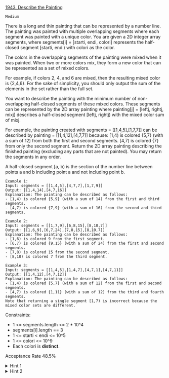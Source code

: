 [1943. Describe the Painting](https://leetcode.com/problems/describe-the-painting/description/)

`Medium`

There is a long and thin painting that can be represented by a number line. The painting was painted with multiple overlapping segments where each segment was painted with a unique color. You are given a 2D integer array segments, where segments[i] = [starti, endi, colori] represents the half-closed segment [starti, endi) with colori as the color.

The colors in the overlapping segments of the painting were mixed when it was painted. When two or more colors mix, they form a new color that can be represented as a set of mixed colors.

For example, if colors 2, 4, and 6 are mixed, then the resulting mixed color is {2,4,6}.
For the sake of simplicity, you should only output the sum of the elements in the set rather than the full set.

You want to describe the painting with the minimum number of non-overlapping half-closed segments of these mixed colors. These segments can be represented by the 2D array painting where painting[j] = [leftj, rightj, mixj] describes a half-closed segment [leftj, rightj) with the mixed color sum of mixj.

For example, the painting created with segments = [[1,4,5],[1,7,7]] can be described by painting = [[1,4,12],[4,7,7]] because:
[1,4) is colored {5,7} (with a sum of 12) from both the first and second segments.
[4,7) is colored {7} from only the second segment.
Return the 2D array painting describing the finished painting (excluding any parts that are not painted). You may return the segments in any order.

A half-closed segment [a, b) is the section of the number line between points a and b including point a and not including point b.

```
Example 1:
Input: segments = [[1,4,5],[4,7,7],[1,7,9]]
Output: [[1,4,14],[4,7,16]]
Explanation: The painting can be described as follows:
- [1,4) is colored {5,9} (with a sum of 14) from the first and third segments.
- [4,7) is colored {7,9} (with a sum of 16) from the second and third segments.

Example 2:
Input: segments = [[1,7,9],[6,8,15],[8,10,7]]
Output: [[1,6,9],[6,7,24],[7,8,15],[8,10,7]]
Explanation: The painting can be described as follows:
- [1,6) is colored 9 from the first segment.
- [6,7) is colored {9,15} (with a sum of 24) from the first and second segments.
- [7,8) is colored 15 from the second segment.
- [8,10) is colored 7 from the third segment.

Example 3:
Input: segments = [[1,4,5],[1,4,7],[4,7,1],[4,7,11]]
Output: [[1,4,12],[4,7,12]]
Explanation: The painting can be described as follows:
- [1,4) is colored {5,7} (with a sum of 12) from the first and second segments.
- [4,7) is colored {1,11} (with a sum of 12) from the third and fourth segments.
Note that returning a single segment [1,7) is incorrect because the mixed color sets are different.
```

Constraints:

- 1 <= segments.length <= 2 * 10^4
- segments[i].length == 3
- 1 <= starti < endi <= 10^5
- 1 <= colori <= 10^9
- Each colori is **distinct**.

Acceptance Rate
48.5%

<details>
<summary>Hint 1</summary>

Can we sort the segments in a way to help solve the problem?

</details>

<details>
<summary>Hint 2</summary>

How can we dynamically keep track of the sum of the current segment(s)?

</details>